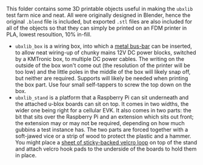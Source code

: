 This folder contains some 3D printable objects useful in making the `ubxlib` test farm nice and neat.  All were originally designed in Blender, hence the original `.blend` file is included, but exported `.stl` files are also included for all of the objects so that they can simply be printed on an FDM printer in PLA, lowest resoultion, 10% in-fill.

- `ubxlib_box` is a wiring box, into which a [metal bus-bar](https://uk.rs-online.com/web/p/earth-terminal-blocks/8671007) can be inserted, to allow neat wiring-up of chunky mains 12V DC power blocks, switched by a KMTronic box, to multiple DC power cables.  The writing on the outside of the box won't come out (the resolution of the printer will be too low) and the little poles in the middle of the box will likely snap off, but neither are required.  Supports will likely be needed when printing the box part.  Use four small self-tappers to screw the top down on the box.
- `ubxlib_stand` is a platform that a Raspberry Pi can sit underneath and the attached u-blox boards can sit on top.  It comes in two widths, the wider one being right for a cellular EVK.  It also comes in two parts: the bit that sits over the Raspberry Pi and an extension which sits out front; the extension may or may not be required, depending on how much gubbins a test instance has.  The two parts are forced together with a soft-jawed vice or a strip of wood to protect the plastic and a hammer.  You might place a [sheet of sticky-backed velcro loop](https://www.ebay.co.uk/itm/333500842735) on top of the stand and attach velcro hook pads to the underside of the boards to hold them in place.